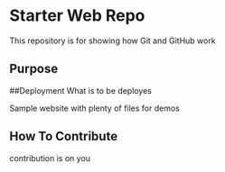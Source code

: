 # Starter Web Repo

This repository is for showing how Git and GitHub work

## Purpose

##Deployment
What is to be deployes

Sample website with plenty of files for demos
## How To Contribute
contribution is on you
